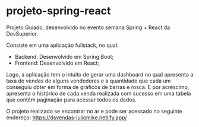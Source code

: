 # projeto-spring-react

Projeto Guiado, desenvolvido no evento semana Spring + React da DevSuperior. 

Consiste em uma aplicação fullstack, no qual:
  - Backend: Desenvolvido em Spring Boot;
  - Frontend: Desenvolvido em React;
  
Logo, a aplicação tem o intuito de gerar uma dashboard no qual apresenta a taxa de vendas 
de alguns vendedores e a quantidade que cada um conseguiu obter em forma de gráficos de 
barras e rosca. E por acréscimo, apresenta o histórico de cada venda realizada com sucesso
em uma tabela que contém paginação para acessar todos os dados.

O projeto realizado se encontrar no ar e pode ser acessado no seguinte endereço: https://dsvendas-juliomike.netlify.app/

